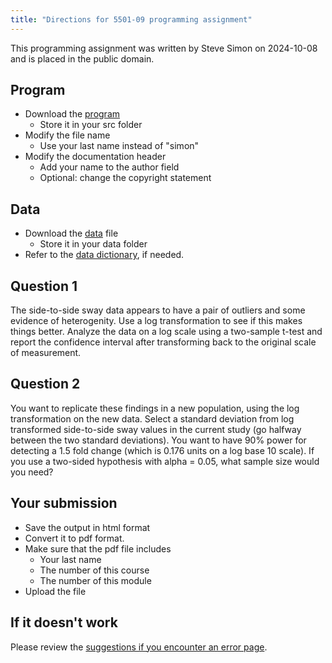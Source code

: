 ```yaml
---
title: "Directions for 5501-09 programming assignment"
---
```


This programming assignment was written by Steve Simon on 2024-10-08 and is placed in the public domain.

## Program

-   Download the [program][tem]
    -   Store it in your src folder
-   Modify the file name
    -   Use your last name instead of "simon"
-   Modify the documentation header
    -   Add your name to the author field
    -   Optional: change the copyright statement
    
[tem]: https://github.com/pmean/classes/blob/master/biostats-1/09/src/simon-5501-09-sway.qmd

## Data

-   Download the [data][dat] file
    -   Store it in your data folder
-   Refer to the [data dictionary][dic], if needed.

[dat]: https://github.com/pmean/data/blob/main/files/postural-sway.txt
[dic]: https://github.com/pmean/data/blob/main/files/postural-sway.yaml
    
## Question 1

The side-to-side sway data appears to have a pair of outliers and some evidence of heterogenity. Use a log transformation to see if this makes things better. Analyze the data on a log scale using a two-sample t-test and report the confidence interval after transforming back to the original scale of measurement.

## Question 2

You want to replicate these findings in a new population, using the log transformation on the new data. Select a standard deviation from log transformed side-to-side sway values in the current study (go halfway between the two standard deviations). You want to have 90% power for detecting a 1.5 fold change (which is 0.176 units on a log base 10 scale). If you use a two-sided hypothesis with alpha = 0.05, what sample size would you need?

## Your submission

-   Save the output in html format
-   Convert it to pdf format.
-   Make sure that the pdf file includes
    -   Your last name
    -   The number of this course
    -   The number of this module
-   Upload the file

## If it doesn't work

Please review the [suggestions if you encounter an error page][sim3].

[sim3]: https://github.com/pmean/classes/blob/master/general/suggestions-if-you-encounter-an-error.md
